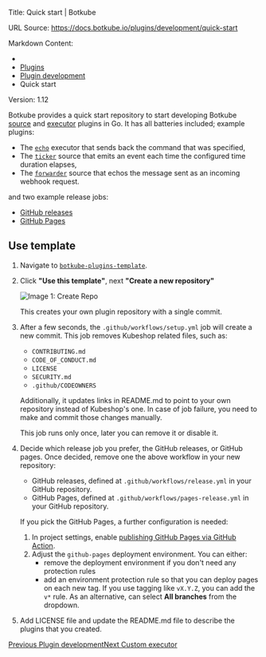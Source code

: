 Title: Quick start | Botkube

URL Source: https://docs.botkube.io/plugins/development/quick-start

Markdown Content:
*   [](https://docs.botkube.io/)
*   [Plugins](https://docs.botkube.io/plugins/)
*   [Plugin development](https://docs.botkube.io/plugins/development/)
*   Quick start

Version: 1.12

Botkube provides a quick start repository to start developing Botkube [source](https://docs.botkube.io/architecture/#source) and [executor](https://docs.botkube.io/architecture/#executor) plugins in Go. It has all batteries included; example plugins:

*   The [`echo`](https://github.com/kubeshop/botkube-plugins-template/blob/main/cmd/echo/main.go) executor that sends back the command that was specified,
*   The [`ticker`](https://github.com/kubeshop/botkube-plugins-template/blob/main/cmd/ticker/main.go) source that emits an event each time the configured time duration elapses,
*   The [`forwarder`](https://github.com/kubeshop/botkube-plugins-template/blob/main/cmd/forwarder/main.go) source that echos the message sent as an incoming webhook request.

and two example release jobs:

*   [GitHub releases](https://github.com/kubeshop/botkube-plugins-template/blob/main/.github/workflows/release.yml)
*   [GitHub Pages](https://github.com/kubeshop/botkube-plugins-template/blob/main/.github/workflows/pages-release.yml)

Use template[​](https://docs.botkube.io/plugins/development/quick-start/#use-template "Direct link to Use template")
--------------------------------------------------------------------------------------------------------------------

1.  Navigate to [`botkube-plugins-template`](https://github.com/kubeshop/botkube-plugins-template).
    
2.  Click **"Use this template"**, next **"Create a new repository"**
    
    ![Image 1: Create Repo](https://docs.botkube.io/assets/images/use-tpl-abd758819e831ddf629b4e4f42e9a452.png)
    
    This creates your own plugin repository with a single commit.
    
3.  After a few seconds, the `.github/workflows/setup.yml` job will create a new commit. This job removes Kubeshop related files, such as:
    
    *   `CONTRIBUTING.md`
    *   `CODE_OF_CONDUCT.md`
    *   `LICENSE`
    *   `SECURITY.md`
    *   `.github/CODEOWNERS`
    
    Additionally, it updates links in README.md to point to your own repository instead of Kubeshop's one. In case of job failure, you need to make and commit those changes manually.
    
    This job runs only once, later you can remove it or disable it.
    
4.  Decide which release job you prefer, the GitHub releases, or GitHub pages. Once decided, remove one the above workflow in your new repository:
    
    *   GitHub releases, defined at `.github/workflows/release.yml` in your GitHub repository.
    *   GitHub Pages, defined at `.github/workflows/pages-release.yml` in your GitHub repository.
    
    If you pick the GitHub Pages, a further configuration is needed:
    
    1.  In project settings, enable [publishing GitHub Pages via GitHub Action](https://docs.github.com/en/pages/getting-started-with-github-pages/configuring-a-publishing-source-for-your-github-pages-site#publishing-with-a-custom-github-actions-workflow).
    2.  Adjust the `github-pages` deployment environment. You can either:
        *   remove the deployment environment if you don't need any protection rules
        *   add an environment protection rule so that you can deploy pages on each new tag. If you use tagging like `vX.Y.Z`, you can add the `v*` rule. As an alternative, can select **All branches** from the dropdown.
5.  Add LICENSE file and update the README.md file to describe the plugins that you created.
    

[Previous Plugin development](https://docs.botkube.io/plugins/development/)[Next Custom executor](https://docs.botkube.io/plugins/development/custom-executor)
